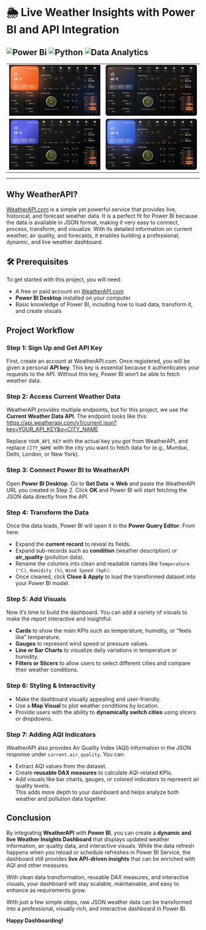 # 🌦️ Live Weather Insights with Power BI and API Integration
![Power Bi](https://img.shields.io/badge/power_bi-F2C811?style=for-the-badge&logo=powerbi&logoColor=black)
![Python](https://img.shields.io/badge/Weather_API-3670A0?style=for-the-badge&logo=Weather_API&logoColor=ffdd54)
![Data Analytics](https://img.shields.io/badge/Data%20Analytics-1E90FF?style=for-the-badge&logo=google-analytics&logoColor=white)
---

| | |
|---|---|
| <img src="visuals/Page_1.png" width="500"/> | <img src="visuals/Page_2.png" width="500"/> |
| <img src="visuals/Page_3.png" width="500"/> | <img src="visuals/Page_4.png" width="500"/> |

---

## Why WeatherAPI?
[WeatherAPI.com](https://www.weatherapi.com/) is a simple yet powerful service that provides live, historical, and forecast weather data. It is a perfect fit for Power BI because the data is available in JSON format, making it very easy to connect, process, transform, and visualize. With its detailed information on current weather, air quality, and forecasts, it enables building a professional, dynamic, and live weather dashboard.

## 🛠️ Prerequisites
To get started with this project, you will need:  
- A free or paid account on [WeatherAPI.com](https://www.weatherapi.com/)  
- **Power BI Desktop** installed on your computer  
- Basic knowledge of Power BI, including how to load data, transform it, and create visuals  

## Project Workflow

### Step 1: Sign Up and Get API Key
First, create an account at WeatherAPI.com. Once registered, you will be given a personal **API key**. This key is essential because it authenticates your requests to the API. Without this key, Power BI won’t be able to fetch weather data.

### Step 2: Access Current Weather Data
WeatherAPI provides multiple endpoints, but for this project, we use the **Current Weather Data API**. The endpoint looks like this:
https://api.weatherapi.com/v1/current.json?key=YOUR_API_KEY&q=CITY_NAME

Replace `YOUR_API_KEY` with the actual key you got from WeatherAPI, and replace `CITY_NAME` with the city you want to fetch data for (e.g., Mumbai, Delhi, London, or New York).

### Step 3: Connect Power BI to WeatherAPI
Open **Power BI Desktop**. Go to **Get Data → Web** and paste the WeatherAPI URL you created in Step 2. Click **OK** and Power BI will start fetching the JSON data directly from the API.

### Step 4: Transform the Data
Once the data loads, Power BI will open it in the **Power Query Editor**. From here:  
- Expand the **current record** to reveal its fields.  
- Expand sub-records such as **condition** (weather description) or **air_quality** (pollution data).  
- Rename the columns into clean and readable names like `Temperature (°C)`, `Humidity (%)`, `Wind Speed (kph)`.  
- Once cleaned, click **Close & Apply** to load the transformed dataset into your Power BI model.

### Step 5: Add Visuals
Now it’s time to build the dashboard. You can add a variety of visuals to make the report interactive and insightful:  
- **Cards** to show the main KPIs such as temperature, humidity, or “feels like” temperature.  
- **Gauges** to represent wind speed or pressure values.  
- **Line or Bar Charts** to visualize daily variations in temperature or humidity.  
- **Filters or Slicers** to allow users to select different cities and compare their weather conditions.  

### Step 6: Styling & Interactivity
- Make the dashboard visually appealing and user-friendly.  
- Use a **Map Visual** to plot weather conditions by location.  
- Provide users with the ability to **dynamically switch cities** using slicers or dropdowns.  

### Step 7: Adding AQI Indicators
WeatherAPI also provides Air Quality Index (AQI) information in the JSON response under `current.air_quality`. You can:  
- Extract AQI values from the dataset.  
- Create **reusable DAX measures** to calculate AQI-related KPIs.  
- Add visuals like bar charts, gauges, or colored indicators to represent air quality levels.  
This adds more depth to your dashboard and helps analyze both weather and pollution data together.

## Conclusion
By integrating **WeatherAPI** with **Power BI**, you can create a **dynamic and live Weather Insights Dashboard** that displays updated weather information, air quality data, and interactive visuals. While the data refresh happens when you reload or schedule refreshes in Power BI Service, the dashboard still provides **live API-driven insights** that can be enriched with AQI and other measures.  

With clean data transformation, reusable DAX measures, and interactive visuals, your dashboard will stay scalable, maintainable, and easy to enhance as requirements grow.  

With just a few simple steps, raw JSON weather data can be transformed into a professional, visually rich, and interactive dashboard in Power BI.  

**Happy Dashboarding!**
